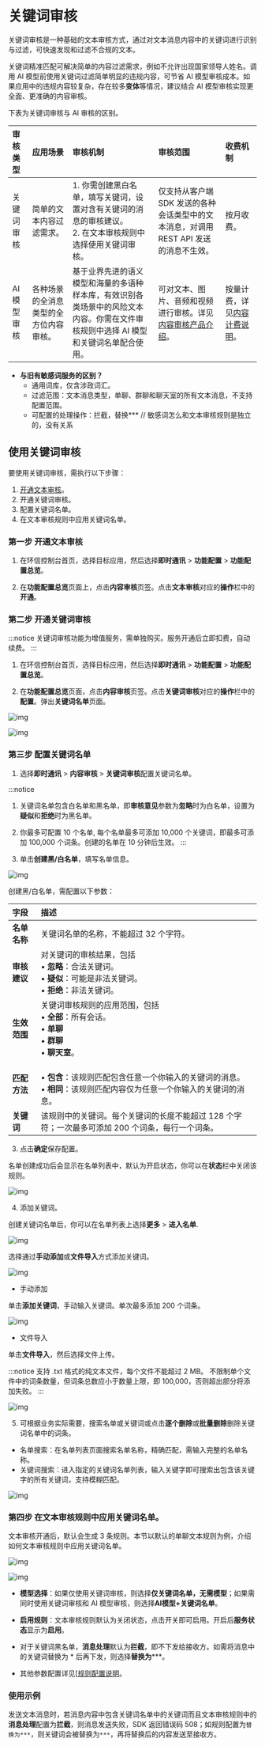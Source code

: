 # 关键词审核

关键词审核是一种基础的文本审核方式，通过对文本消息内容中的关键词进行识别与过滤，可快速发现和过滤不合规的文本。

关键词精准匹配可解决简单的内容过滤需求，例如不允许出现国家领导人姓名。调用 AI 模型前使用关键词过滤简单明显的违规内容，可节省 AI 模型审核成本。如果应用中的违规内容较复杂，存在较多**变体**等情况，建议结合 AI 模型审核实现更全面、更准确的内容审核。

下表为关键词审核与 AI 审核的区别。

| 审核类型     | 应用场景 | 审核机制 | 审核范围 | 收费机制    |
| :-------------- | :----- | :------- | :------- | :------------------ |
| 关键词审核       | 简单的文本内容过滤需求。  | 1. 你需创建黑白名单，填写关键词，设置对含有关键词的消息的审核建议。<br/> 2. 在文本审核规则中选择使用关键词审核。   | 仅支持从客户端 SDK 发送的各种会话类型中的文本消息，对调用 REST API 发送的消息不生效。 | 按月收费。   |
| AI 模型审核 | 各种场景的全消息类型的全方位内容审核。 | 基于业界先进的语义模型和海量的多语种样本库，有效识别各类场景中的风险文本内容。你需在文件审核规则中选择 AI 模型和关键词名单配合使用。 | 可对文本、图片、音频和视频进行审核。详见[内容审核产品介绍](moderation_overview.html)。 | 按量计费，详见[内容计费说明](moderation_billing_domestic.html)。  |


- **与旧有敏感词服务的区别？**
  - 通用词库，仅含涉政词汇。
  - 过滤范围：文本消息类型，单聊、群聊和聊天室的所有文本消息，不支持配置范围。
  - 可配置的处理操作：拦截，替换***       // 敏感词怎么和文本审核规则是独立的，没有关系

## 使用关键词审核

要使用关键词审核，需执行以下步骤：

1. [开通文本审核](moderation_enable.html)。
2. 开通关键词审核。
3. 配置关键词名单。
4. 在文本审核规则中应用关键词名单。

### 第一步 开通文本审核

1. 在环信控制台首页，选择目标应用，然后选择**即时通讯** > **功能配置** > **功能配置总览**。

2. 在**功能配置总览**页面上，点击**内容审核**页签。点击**文本审核**对应的**操作**栏中的**开通**。

### 第二步 开通关键词审核

:::notice
关键词审核功能为增值服务，需单独购买。服务开通后立即扣费，自动续费。 
:::

1. 在环信控制台首页，选择目标应用，然后选择**即时通讯** > **功能配置** > **功能配置总览**。

2. 在**功能配置总览**页面，点击**内容审核**页签。点击**关键词审核**对应的**操作**栏中的**配置**。弹出**关键词名单**页面。

![img](@static/images/moderation/keyword_enable.png)

![img](@static/images/moderation/keyword_keywordreview.png)

### 第三步 配置关键词名单

1. 选择**即时通讯** > **内容审核** > **关键词审核**配置关键词名单。

:::notice
1. 关键词名单包含白名单和黑名单，即**审核意见**参数为**忽略**时为白名单，设置为**疑似**和**拒绝**时为黑名单。
2. 你最多可配置 10 个名单, 每个名单最多可添加 10,000 个关键词，即最多可添加 100,000 个词条。创建的名单在 10 分钟后生效。
:::

2. 单击**创建黑/白名单**，填写名单信息。

![img](@static/images/moderation/keyword_create.png)

创建黑/白名单，需配置以下参数：

| 字段                 | 描述                                                         |
| :------------------- | :----------------------------------------------------------- |
| **名单名称**  | 关键词名单的名称，不能超过 32 个字符。             |
| **审核建议** | 对关键词的审核结果，包括<br/> • **忽略**：合法关键词。<br/> • **疑似**：可能是非法关键词。<br/> • **拒绝**：非法关键词。 |
| **生效范围**  | 关键词审核规则的应用范围，包括<br/> • **全部**：所有会话。<br/> • **单聊**<br/> • **群聊**<br/> • **聊天室**。  |
| **匹配方法**  | <br/> • **包含**：该规则匹配包含任意一个你输入的关键词的消息。<br/> • **相同**：该规则匹配内容仅为任意一个你输入的关键词的消息。            |
| **关键词**  | 该规则中的关键词。每个关键词的长度不能超过 128 个字符；一次最多可添加 200 个词条，每行一个词条。             |

3. 点击**确定**保存配置。

名单创建成功后会显示在名单列表中，默认为开启状态，你可以在**状态**栏中关闭该规则。

![img](@static/images/moderation/keyword_creationsuccess.png)

4. 添加关键词。

创建关键词名单后，你可以在名单列表上选择**更多** > **进入名单**.

![img](@static/images/moderation/keyword_creationsuccess.png)

选择通过**手动添加**或**文件导入**方式添加关键词。

![img](@static/images/moderation/keyword_addword.png)

- 手动添加

单击**添加关键词**，手动输入关键词。单次最多添加 200 个词条。

![img](@static/images/moderation/keyword_manualadd.png)

- 文件导入

单击**文件导入**，然后选择文件上传。

:::notice
支持 .txt 格式的纯文本文件，每个文件不能超过 2 MB。
不限制单个文件中的词条数量，但词条总数应小于数量上限，即 100,000，否则超出部分将添加失败。
:::

![img](@static/images/moderation/keyword_fileimport.png)

5. 可根据业务实际需要，搜索名单或关键词或点击**逐个删除**或**批量删除**删除关键词名单中的词条。

- 名单搜索：在名单列表页面搜索名单名称，精确匹配，需输入完整的名单名称。
- 关键词搜索：进入指定的关键词名单列表，输入关键字即可搜索出包含该关键字的所有关键词，支持模糊匹配。

![img](@static/images/moderation/keyword_search_delete.png)

### 第四步 在文本审核规则中应用关键词名单。

文本审核开通后，默认会生成 3 条规则。本节以默认的单聊文本规则为例，介绍如何文本审核规则中应用关键词名单。

![img](@static/images/moderation/keyword_rulelist.png)

![img](@static/images/moderation/keyword_singlechatrule.png)

- **模型选择**：如果仅使用关键词审核，则选择**仅关键词名单，无需模型**；如果需同时使用关键词审核和 AI 模型审核，则选择**AI模型+关键词名单**。

- **启用规则**：文本审核规则默认为关闭状态，点击开关即可启用。开启后**服务状态**显示为**启用**。

- 对于关键词黑名单，**消息处理**默认为**拦截**，即不下发给接收方。如需将消息中的关键词替换为 * 后再下发，则选择**替换为*****。

- 其他参数配置详见[[规则配置说明](moderation_rule_config.html)。

### 使用示例

发送文本消息时，若消息内容中包含关键词名单中的关键词而且文本审核规则中的**消息处理**配置为**拦截**，则消息发送失败，SDK 返回错误码 508；如规则配置为`替换为***`，则关键词会被替换为`***`，再将替换后的内容发送至接收方。
